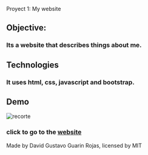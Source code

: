 Proyect 1: My website

## Objective:
### Its a website that describes things about me. 

## Technologies
### It uses html, css, javascript and bootstrap.

## Demo

![recorte](https://user-images.githubusercontent.com/25349771/44648463-bf109380-a9a6-11e8-9dc3-7b98d089a100.JPG)



### click to go to the [website](https://dgguarin20.github.io/AboutDavidGuarinProyect1/index.html)

Made by David Gustavo Guarin Rojas, licensed by MIT
